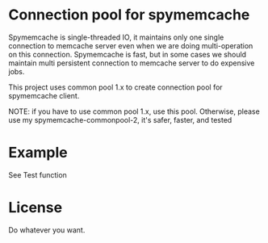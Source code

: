 # Connection pool for spymemcache

Spymemcache is single-threaded IO, it maintains only one single connection to memcache server even when we are doing multi-operation on this connection.
Spymemcache is fast, but in some cases we should maintain multi persistent connection to memcache server to do expensive jobs.

This project uses common pool 1.x to create connection pool for spymemcache client. 

NOTE: if you have to use common pool 1.x, use this pool. Otherwise, please use my spymemcache-commonpool-2, it's safer, faster, and tested


# Example

See Test function 

# License

Do whatever you want.




